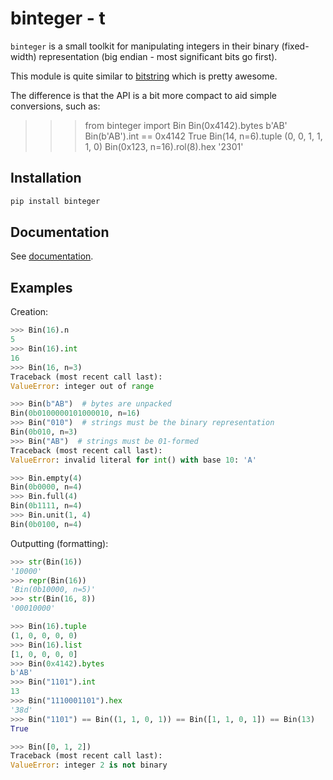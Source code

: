 # binteger - t

`binteger` is a small toolkit for manipulating integers in their binary
(fixed-width) representation (big endian - most significant bits go first).

This module is quite similar to [bitstring](https://github.com/scott-griffiths/bitstring) which is pretty awesome.

The difference is that the API is a bit more compact
to aid simple conversions, such as:

>>> from binteger import Bin
>>> Bin(0x4142).bytes
b'AB'
>>> Bin(b'AB').int == 0x4142
True
>>> Bin(14, n=6).tuple
(0, 0, 1, 1, 1, 0)
>>> Bin(0x123, n=16).rol(8).hex
'2301'


## Installation

```sh
pip install binteger
```

## Documentation

See [documentation](https://binteger.readthedocs.io/en/latest/).


## Examples

Creation:

```py
>>> Bin(16).n
5
>>> Bin(16).int
16
>>> Bin(16, n=3)
Traceback (most recent call last):
ValueError: integer out of range
```

```py
>>> Bin(b"AB")  # bytes are unpacked
Bin(0b0100000101000010, n=16)
>>> Bin("010")  # strings must be the binary representation
Bin(0b010, n=3)
>>> Bin("AB")  # strings must be 01-formed
Traceback (most recent call last):
ValueError: invalid literal for int() with base 10: 'A'
```

```py
>>> Bin.empty(4)
Bin(0b0000, n=4)
>>> Bin.full(4)
Bin(0b1111, n=4)
>>> Bin.unit(1, 4)
Bin(0b0100, n=4)
```

Outputting (formatting):

```py
>>> str(Bin(16))
'10000'
>>> repr(Bin(16))
'Bin(0b10000, n=5)'
>>> str(Bin(16, 8))
'00010000'
```

```py
>>> Bin(16).tuple
(1, 0, 0, 0, 0)
>>> Bin(16).list
[1, 0, 0, 0, 0]
>>> Bin(0x4142).bytes
b'AB'
>>> Bin("1101").int
13
>>> Bin("1110001101").hex
'38d'
>>> Bin("1101") == Bin((1, 1, 0, 1)) == Bin([1, 1, 0, 1]) == Bin(13)
True
```

```py
>>> Bin([0, 1, 2])
Traceback (most recent call last):
ValueError: integer 2 is not binary
```

